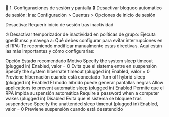 🧩 1. Configuraciones de sesión y pantalla
🔒 Desactivar bloqueo automático de sesión:
Ir a: Configuración > Cuentas > Opciones de inicio de sesión

Desactiva: Requerir inicio de sesión tras inactividad

⏰ Desactivar temporizador de inactividad en políticas de grupo:
Ejecuta gpedit.msc y navega a:
Qué debes configurar para evitar interrupciones en el RPA:
Te recomiendo modificar manualmente estas directivas. Aquí están las más importantes y cómo configurarlas:

Opción	Estado recomendado	Motivo
Specify the system sleep timeout (plugged in)	Enabled, valor = 0	Evita que el sistema entre en suspensión
Specify the system hibernate timeout (plugged in)	Enabled, valor = 0	Previene hibernación cuando está conectado
Turn off hybrid sleep (plugged in)	Enabled	El modo híbrido puede generar pantallas negras
Allow applications to prevent automatic sleep (plugged in)	Enabled	Permite que el RPA impida suspensión automática
Require a password when a computer wakes (plugged in)	Disabled	Evita que el sistema se bloquee tras suspenderse
Specify the unattended sleep timeout (plugged in)	Enabled, valor = 0	Previene suspensión cuando está desatendido
